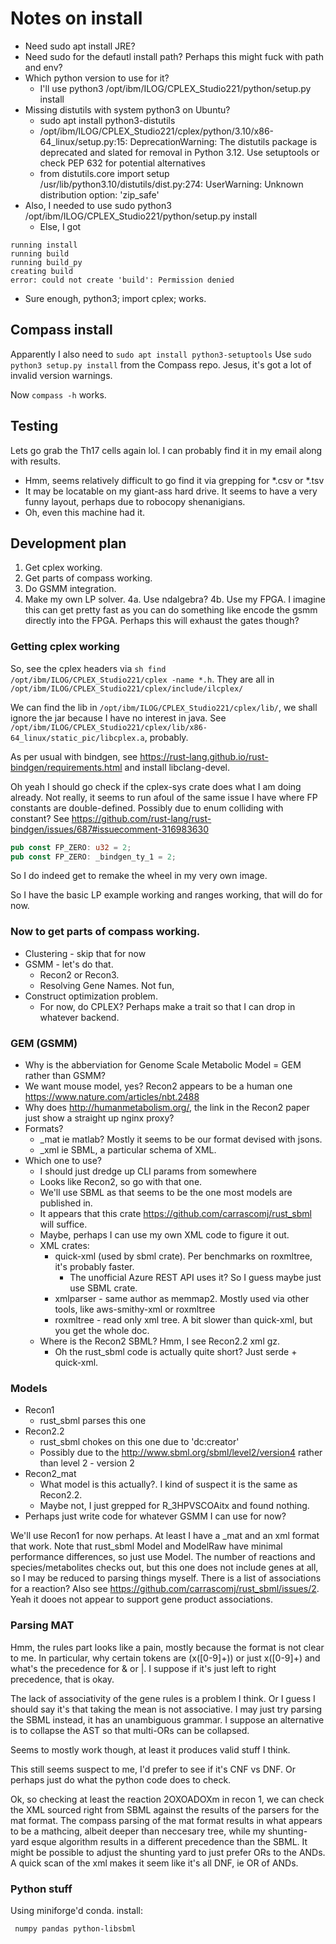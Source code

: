 # Notes on install

- Need sudo apt install JRE?
- Need sudo for the defautl install path? Perhaps this might fuck with path and env?
- Which python version to use for it?
    - I'll use python3 /opt/ibm/ILOG/CPLEX_Studio221/python/setup.py install
- Missing distutils with system python3 on Ubuntu?
    - sudo apt install python3-distutils
    - /opt/ibm/ILOG/CPLEX_Studio221/cplex/python/3.10/x86-64_linux/setup.py:15: DeprecationWarning: The distutils package is deprecated and slated for removal in Python 3.12. Use setuptools or check PEP 632 for potential alternatives 
    - from distutils.core import setup /usr/lib/python3.10/distutils/dist.py:274: UserWarning: Unknown distribution option: 'zip_safe'
- Also, I needed to use sudo python3 /opt/ibm/ILOG/CPLEX_Studio221/python/setup.py install
    - Else, I got 
```
running install
running build
running build_py
creating build
error: could not create 'build': Permission denied
```
- Sure enough, python3; import cplex; works.

## Compass install
Apparently I also need to `sudo apt install python3-setuptools`
Use `sudo python3 setup.py install` from the Compass repo.
Jesus, it's got a lot of invalid version warnings.

Now `compass -h` works.

## Testing
Lets go grab the Th17 cells again lol. I can probably find it in my email along with results.
 - Hmm, seems relatively difficult to go find it via grepping for *.csv or *.tsv
 - It may be locatable on my giant-ass hard drive. It seems to have a very funny layout, perhaps due to robocopy shenanigians.
 - Oh, even this machine had it. 

## Development plan

 1. Get cplex working.
 2. Get parts of compass working.
 3. Do GSMM integration.
 4. Make my own LP solver.
    4a. Use ndalgebra?
    4b. Use my FPGA. I imagine this can get pretty fast as you can do something like encode the gsmm directly into the FPGA. Perhaps this will exhaust the gates though?

 ### Getting cplex working
 So, see the cplex headers via `sh find /opt/ibm/ILOG/CPLEX_Studio221/cplex -name *.h`. They are all in `/opt/ibm/ILOG/CPLEX_Studio221/cplex/include/ilcplex/`

 We can find the lib in `/opt/ibm/ILOG/CPLEX_Studio221/cplex/lib/`, we shall ignore the jar because I have no interest in java. See `/opt/ibm/ILOG/CPLEX_Studio221/cplex/lib/x86-64_linux/static_pic/libcplex.a`, probably.

 As per usual with bindgen, see https://rust-lang.github.io/rust-bindgen/requirements.html and install libclang-devel.

 Oh yeah I should go check if the cplex-sys crate does what I am doing already. Not really, it seems to run afoul of the same issue I have where FP constants are double-defined. Possibly due to enum colliding with constant? See https://github.com/rust-lang/rust-bindgen/issues/687#issuecomment-316983630
 ``` rs
pub const FP_ZERO: u32 = 2;
pub const FP_ZERO: _bindgen_ty_1 = 2;
 ```
 So I do indeed get to remake the wheel in my very own image.

 So I have the basic LP example working and ranges working, that will do for now.

 ### Now to get parts of compass working.

 - Clustering - skip that for now
 - GSMM - let's do that.
    - Recon2 or Recon3.
    - Resolving Gene Names. Not fun,
 - Construct optimization problem.
    - For now, do CPLEX? Perhaps make a trait so that I can drop in whatever backend.

### GEM (GSMM)
 - Why is the abberviation for Genome Scale Metabolic Model = GEM rather than GSMM?
 - We want mouse model, yes? Recon2 appears to be a human one https://www.nature.com/articles/nbt.2488
 - Why does http://humanmetabolism.org/, the link in the Recon2 paper just show a straight up nginx proxy?
 - Formats?
    - _mat ie matlab? Mostly it seems to be our format devised with jsons.
    - _xml ie SBML, a particular schema of XML.
 - Which one to use?
    - I should just dredge up CLI params from somewhere
    - Looks like Recon2, so go with that one.
    - We'll use SBML as that seems to be the one most models are published in.
    - It appears that this crate https://github.com/carrascomj/rust_sbml will suffice.
    - Maybe, perhaps I can use my own XML code to figure it out. 
    - XML crates:
        - quick-xml (used by sbml crate). Per benchmarks on roxmltree, it's probably faster.
            - The unofficial Azure REST API uses it? So I guess maybe just use SBML crate.
        - xmlparser - same author as memmap2. Mostly used via other tools, like aws-smithy-xml or roxmltree
        - roxmltree - read only xml tree. A bit slower than quick-xml, but you get the whole doc.
    - Where is the Recon2 SBML? Hmm, I see Recon2.2 xml gz.
        - Oh the rust_sbml code is actually quite short? Just serde + quick-xml.


### Models
- Recon1
    - rust_sbml parses this one
- Recon2.2
    - rust_sbml chokes on this one due to 'dc:creator'
    - Possibly due to the http://www.sbml.org/sbml/level2/version4 rather than level 2 - version 2
- Recon2_mat
    - What model is this actually?. I kind of suspect it is the same as Recon2.2.
    - Maybe not, I just grepped for R_3HPVSCOAitx and found nothing.
- Perhaps just write code for whatever GSMM I can use for now?


We'll use Recon1 for now perhaps. At least I have a _mat and an xml format that work. Note that rust_sbml Model and ModelRaw have minimal performance differences, so just use Model. The number of reactions and species/metabolites checks out, but this one does not include genes at all, so I may be reduced to parsing things myself. There is a list of associations for a reaction? Also see https://github.com/carrascomj/rust_sbml/issues/2. Yeah it dooes not appear to support gene product associations.


### Parsing MAT
Hmm, the rules part looks like a pain, mostly because the format is not clear to me. In particular, why certain tokens are (x([0-9]+)) or just x([0-9]+) and what's the precedence for & or |. I suppose if it's just left to right precedence, that is okay.

The lack of associativity of the gene rules is a problem I think. Or I guess I should say it's that taking the mean is not associative. I may just try parsing the SBML instead, it has an unambiguous grammar. I suppose an alternative is to collapse the AST so that multi-ORs can be collapsed.

Seems to mostly work though, at least it produces valid stuff I think.

This still seems suspect to me, I'd prefer to see if it's CNF vs DNF. Or perhaps just do what the python code does to check.

Ok, so checking at least the reaction 2OXOADOXm in recon 1, we can check the XML sourced right from SBML against the results of the parsers for the mat format. The compass parsing of the mat format results in what appears to be a mathcing, albeit deeper than neccesary tree, while my shunting-yard esque algorithm results in a different precedence than the SBML. It might be possible to adjust the shunting yard to just prefer ORs to the ANDs. A quick scan of the xml makes it seem like it's all DNF, ie OR of ANDs.

### Python stuff
Using miniforge'd conda. install:
```
 numpy pandas python-libsbml
```